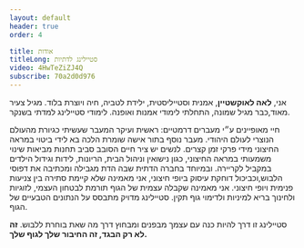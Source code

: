 ```yaml
---
layout: default
header: true
order: 4

title: אודות
titleLong: סטיילינג לדתיות
video: 4HwTeZiZJ4Q
subscribe: 70a2d0d976
---
```


אני, **לאה לאוקשטיין**, אמנית וסטייליסטית, ילידת לטביה, חיה ויוצרת בלוד. מגיל צעיר מאוד,כבר מגיל שמונה, התחלתי לימודי אמנות ואופנה. לימודי סטיילינג למדתי בשנקר.

חיי מאופיינים ע״י מעברים דרמטיים: ראשית ועיקר המעבר שעשיתי כגיורת מהעולם הנוצרי לעולם היהודי. מעבר נוסף בתור אישה שומרת הלכה בא לידי ביטוי במראה החיצוני מידי פרקי זמן קצרים. לנשים יש ציר חיים הסובב סביב תחנות מביאות שינוי משמעותי במראה החיצוני, כגון נישואין וניהול הבית, הריונות, לידות וגידול הילדים במקביל לקריירה. ובמיוחד בחברה הדתית שבה הדת מגבילה ומכתיבה את דפוסי הלבוש,וכביכול דוחקת עיסוק ביופי חיצוני, אני מאמינה שלא קיימת סתירה בין צניעות פנימית ויופי חיצוני. אני מאמינה שקבלה עצמית של הגוף תורמת לבטחון העצמי, לזוגיות ולחינוך בריא למיניות ולדימוי גוף תקין. סטיילינג מדויק מתבסס על הנתונים הטבעיים של הגוף.

סטיילינג זו דרך להיות כנה עם עצמך מבפנים ומבחוץ דרך מה שאת בוחרת ללבוש. **זה לא רק הבגד, זה החיבור שלך לגוף שלך.**
